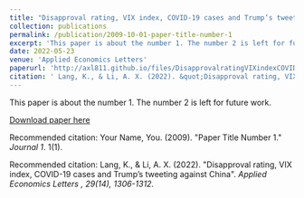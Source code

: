 ```yaml
---
title: "Disapproval rating, VIX index, COVID-19 cases and Trump’s tweeting against China"
collection: publications
permalink: /publication/2009-10-01-paper-title-number-1
excerpt: 'This paper is about the number 1. The number 2 is left for future work.'
date: 2022-05-23
venue: 'Applied Economics Letters'
paperurl: 'http://axl811.github.io/files/DisapprovalratingVIXindexCOVID-19casesandTrumpstweetingagainstChina.pdf'
citation: ' Lang, K., & Li, A. X. (2022). &quot;Disapproval rating, VIX index, COVID-19 cases and Trump’s tweeting against China&quot; <i>Applied Economics Letters</i>. 29(14), 1306-1312.'
---
```

This paper is about the number 1. The number 2 is left for future work.

[Download paper here](http://academicpages.github.io/files/DisapprovalratingVIXindexCOVID-19casesandTrumpstweetingagainstChina.pdf)

Recommended citation: Your Name, You. (2009). "Paper Title Number 1." <i>Journal 1</i>. 1(1).

Recommended citation: Lang, K., & Li, A. X. (2022). "Disapproval rating, VIX index, COVID-19 cases and Trump’s tweeting against China". <i>Applied Economics Letters <i>, 29(14), 1306-1312.
